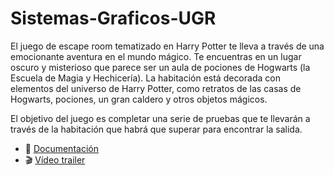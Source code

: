 # Sistemas-Graficos-UGR

El juego de escape room tematizado en Harry Potter te lleva a través de una emocionante aventura en el mundo mágico. Te encuentras en un lugar oscuro y misterioso que parece ser un aula de pociones de Hogwarts (la Escuela de Magia y Hechicería). La habitación está decorada con elementos del universo de Harry Potter, como retratos de las casas de Hogwarts, pociones, un gran caldero y otros objetos mágicos.

El objetivo del juego es completar una serie de pruebas que te llevarán a través de la habitación que habrá que superar para encontrar la salida.

- :page_with_curl: [Documentación](Documentacion/Documentación.pdf)
- 	:clapper: [Vídeo trailer](https://drive.google.com/file/d/1QD-uwX1TLcQTBg-5g7V3fBDASrzk2PrO/view?usp=drive_link)
